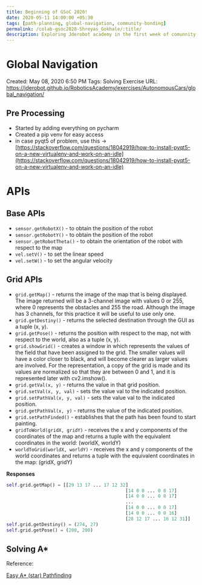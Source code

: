 ```yaml
---
title: Beginning of GSoC 2020!
date: 2020-05-11 14:00:00 +05:30
tags: [path-planning, global-navigation, community-bonding]
permalink: /colab-gsoc2020-Shreyas_Gokhale/:title/
description: Exploring Jderobot academy in the first week of comunnity bonding.
---
```


# Global Navigation

Created: May 08, 2020 6:50 PM
Tags: Solving Exercise
URL: https://jderobot.github.io/RoboticsAcademy/exercises/AutonomousCars/global_navigation/

## Pre Processing

- Started by adding everything on pycharm
- Created a pip venv for easy access
- in case pyqt5 of problem, use this -> 
[https://stackoverflow.com/questions/18042919/how-to-install-pyqt5-on-a-new-virtualenv-and-work-on-an-idle](https://stackoverflow.com/questions/18042919/how-to-install-pyqt5-on-a-new-virtualenv-and-work-on-an-idle)

# APIs

## Base APIs

- `sensor.getRobotX()` - to obtain the position of the robot
- `sensor.getRobotY()` - to obtain the position of the robot
- `sensor.getRobotTheta()` - to obtain the orientation of the robot with respect to the map
- `vel.setV()` - to set the linear speed
- `vel.setW()` - to set the angular velocity

## Grid APIs

- `grid.getMap()` - returns the image of the map that is being displayed. The image returned will be a 3-channel image with values 0 or 255, where 0 represents the obstacles and 255 the road. Although the image has 3 channels, for this practice it will be useful to use only one.
- `grid.getDestiny()` - returns the selected destination through the GUI as a tuple (x, y).
- `grid.getPose()` - returns the position with respect to the map, not with respect to the world, also as a tuple (x, y).
- `grid.showGrid()` - creates a window in which represents the values ​​of the field that have been assigned to the grid. The smaller values ​​will have a color closer to black, and will become clearer as larger values ​​are involved. For the representation, a copy of the grid is made and its values ​​are normalized so that they are between 0 and 1, and it is represented later with cv2.imshow().
- `grid.getVal(x, y)` - returns the value in that grid position.
- `grid.setVal(x, y, val)` - sets the value val to the indicated position.
- `grid.setPathVal(x, y, val)` - sets the value val to the indicated position.
- `grid.getPathVal(x, y)` - returns the value of the indicated position.
- `grid.setPathFinded()` - establishes that the path has been found to start painting.
- `gridToWorld(gridX, gridY)` - receives the x and y components of the coordinates of the map and returns a tuple with the equivalent coordinates in the world: (worldX, worldY)
- `worldToGrid(worldX, worldY)` - receives the x and y components of the world coordinates and returns a tuple with the equivalent coordinates in the map: (gridX, gridY)

**Responses**

```python
self.grid.getMap() = [[29 13 17 ... 17 12 32]
											[14 0 0 ... 0 0 17]
											[14 0 0 ... 0 0 17]
											...
											[14 0 0 ... 0 0 17]
											[14 0 0 ... 0 0 16]
											[28 12 17 ... 16 12 31]]
self.grid.getDestiny() = (274, 27)
self.grid.getPose() = (200, 200)
```

## Solving A*

Reference:

[Easy A* (star) Pathfinding](https://medium.com/@nicholas.w.swift/easy-a-star-pathfinding-7e6689c7f7b2)